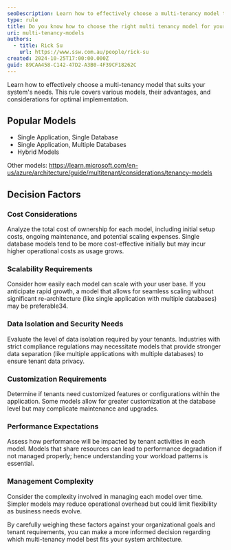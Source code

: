 ```yaml
---
seoDescription: Learn how to effectively choose a multi-tenancy model that suits your system's needs. This rule covers various models, their advantages, and considerations for optimal implementation.
type: rule
title: Do you know how to choose the right multi tenancy model for your system?
uri: multi-tenancy-models
authors:
  - title: Rick Su
    url: https://www.ssw.com.au/people/rick-su
created: 2024-10-25T17:00:00.000Z
guid: 89CAA458-C142-47D2-A3B0-4F39CF18262C
---
```


Learn how to effectively choose a multi-tenancy model that suits your system's needs. This rule covers various models, their advantages, and considerations for optimal implementation.

<!--endintro-->

## Popular Models

- Single Application, Single Database
- Single Application, Multiple Databases
- Hybrid Models

Other models: https://learn.microsoft.com/en-us/azure/architecture/guide/multitenant/considerations/tenancy-models

## Decision Factors

### Cost Considerations
Analyze the total cost of ownership for each model, including initial setup costs, ongoing maintenance, and potential scaling expenses. Single database models tend to be more cost-effective initially but may incur higher operational costs as usage grows.

### Scalability Requirements
Consider how easily each model can scale with your user base. If you anticipate rapid growth, a model that allows for seamless scaling without significant re-architecture (like single application with multiple databases) may be preferable34.

### Data Isolation and Security Needs
Evaluate the level of data isolation required by your tenants. Industries with strict compliance regulations may necessitate models that provide stronger data separation (like multiple applications with multiple databases) to ensure tenant data privacy.

### Customization Requirements
Determine if tenants need customized features or configurations within the application. Some models allow for greater customization at the database level but may complicate maintenance and upgrades.

### Performance Expectations
Assess how performance will be impacted by tenant activities in each model. Models that share resources can lead to performance degradation if not managed properly; hence understanding your workload patterns is essential.

### Management Complexity
Consider the complexity involved in managing each model over time. Simpler models may reduce operational overhead but could limit flexibility as business needs evolve.


By carefully weighing these factors against your organizational goals and tenant requirements, you can make a more informed decision regarding which multi-tenancy model best fits your system architecture.